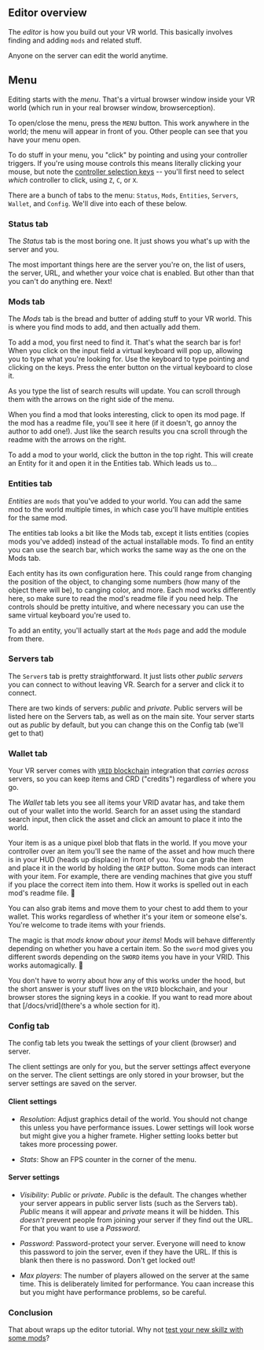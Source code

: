 ## Editor overview

The *editor* is how you build out your VR world. This basically involves finding and adding `mods` and related stuff.

Anyone on the server can edit the world anytime.

## Menu

Editing starts with the *menu*. That's a virtual browser window inside your VR world (which run in your real browser window, browserception).

To open/close the menu, press the `MENU` button. This work anywhere in the world; the menu will appear in front of you. Other people can see that you have your menu open.

To do stuff in your menu, you "click" by pointing and using your controller triggers. If you're using mouse controls this means literally clicking your mouse, but note the [controller selection keys](/docs/overview) -- you'll first need to select _which_ controller to click, using `Z`, `C`, or `X`.

There are a bunch of tabs to the menu: `Status`, `Mods`, `Entities`, `Servers`, `Wallet`, and `Config`. We'll dive into each of these below.

### Status tab

The *Status* tab is the most boring one. It just shows you what's up with the server and you.

The most important things here are the server you're on, the list of users, the server, URL, and whether your voice chat is enabled. But other than that you can't do anything ere. Next!

### Mods tab

The *Mods* tab is the bread and butter of adding stuff to your VR world. This is where you find mods to add, and then actually add them.

To add a mod, you first need to find it. That's what the search bar is for! When you click on the input field a virtual keyboard will pop up, allowing you to type what you're looking for. Use the keyboard to type pointing and clicking on the keys. Press the enter button on the virtual keyboard to close it.

As you type the list of search results will update. You can scroll through them with the arrows on the right side of the menu.

When you find a mod that looks interesting, click to open its mod page. If the mod has a readme file, you'll see it here (if it doesn't, go annoy the author to add one!). Just like the search results you cna scroll through the readme with the arrows on the right.

To add a mod to your world, click the button in the top right. This will create an Entity for it and open it in the Entities tab. Which leads us to...

### Entities tab

*Entities* are `mods` that you've added to your world. You can add the same mod to the world multiple times, in which case you'll have multiple entities for the same mod.

The entities tab looks a bit like the Mods tab, except it lists entities (copies mods you've added) instead of the actual installable mods. To find an entity you can use the search bar, which works the same way as the one on the Mods tab.

Each entity has its own configuration here. This could range from changing the position of the object, to changing some numbers (how many of the object there will be), to canging color, and more. Each mod works differently here, so make sure to read the mod's readme file if you need help. The controls should be pretty intuitive, and where necessary you can use the same virtual keyboard you're used to.

To add an entity, you'll actually start at the `Mods` page and add the module from there.

### Servers tab

The `Server`s tab is pretty straightforward. It just lists other _public servers_ you can connect to without leaving VR. Search for a server and click it to connect.

There are two kinds of servers: _public_ and _private_. Public servers will be listed here on the Servers tab, as well as on the main site. Your server starts out as _public_ by default, but you can change this on the Config tab (we'll get to that)

### Wallet tab

Your VR server comes with [`VRID` blockchain](/docs/vrid) integration that _carries across_ servers, so you can keep items and CRD ("credits") regardless of where you go.

The *Wallet* tab lets you see all items your VRID avatar has, and take them out of your wallet into the world. Search for an asset using the standard search input, then click the asset and click an amount to place it into the world.

Your item is as a unique pixel blob that flats in the world. If you move your controller over an item you'll see the name of the asset and how much there is in your HUD (heads up displace) in front of you. You can grab the item and place it in the world by holding the `GRIP` button. Some mods can interact with your item. For example, there are vending machines that give you stuff if you place the correct item into them. How it works is spelled out in each mod's readme file. &#x1F4D6;

You can also grab items and move them to your chest to add them to your wallet. This works regardless of whether it's your item or someone else's. You're welcome to trade items with your friends.

The magic is that _mods know about your items_! Mods will behave differently depending on whether you have a certain item. So the `sword` mod gives you different swords depending on the `SWORD` items you have in your VRID. This works automagically. &#x1F984;

You don't have to worry about how any of this works under the hood, but the short answer is your stuff lives on the `VRID` blockchain, and your browser stores the signing keys in a cookie. If you want to read more about that [/docs/vrid](there's a whole section for it).

### Config tab

The config tab lets you tweak the settings of your client (browser) and server.

The client settings are only for you, but the server settings affect everyone on the server. The client settings are only stored in your browser, but the server settings are saved on the server.

#### Client settings

- *Resolution*: Adjust graphics detail of the world. You should not change this unless you have performance issues. Lower settings will look worse but might give you a higher framete. Higher setting looks better but takes more processing power.

- *Stats*: Show an FPS counter in the corner of the menu.

#### Server settings

- *Visibility*: _Public_ or _private_. _Public_ is the default. The changes whether your server appears in public server lists (such as the Servers tab). _Public_ means it will appear and _private_ means it will be hidden. This _doesn't_ prevent people from joining your server if they find out the URL. For that you want to use a _Password_.

- *Password*: Password-protect your server. Everyone will need to know this password to join the server, even if they have the URL. If this is blank then there is no password. Don't get locked out!

- *Max players*: The number of players allowed on the server at the same time. This is deliberately limited for performance. You caan increase this but you might have performance problems, so be careful.

### Conclusion

That about wraps up the editor tutorial. Why not [test your new skillz with some mods](/mods)?
